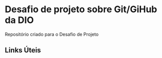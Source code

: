# Desafio de projeto sobre Git/GiHub da DIO
Repositório criado para o Desafio de Projeto

## Links Úteis
